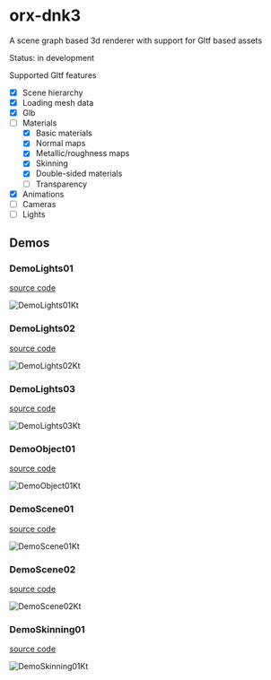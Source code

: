 # orx-dnk3

A scene graph based 3d renderer with support for Gltf based assets

Status: in development

Supported Gltf features
- [x] Scene hierarchy
- [x] Loading mesh data
- [x] Glb
- [ ] Materials
  - [x] Basic materials
  - [x] Normal maps
  - [x] Metallic/roughness maps
  - [x] Skinning
  - [x] Double-sided materials
  - [ ] Transparency
- [x] Animations 
- [ ] Cameras
- [ ] Lights
<!-- __demos__ -->
## Demos
### DemoLights01
[source code](src/demo/kotlin/DemoLights01.kt)

![DemoLights01Kt](https://raw.githubusercontent.com/openrndr/orx/media/orx-dnk3/images/DemoLights01Kt.png)

### DemoLights02
[source code](src/demo/kotlin/DemoLights02.kt)

![DemoLights02Kt](https://raw.githubusercontent.com/openrndr/orx/media/orx-dnk3/images/DemoLights02Kt.png)

### DemoLights03
[source code](src/demo/kotlin/DemoLights03.kt)

![DemoLights03Kt](https://raw.githubusercontent.com/openrndr/orx/media/orx-dnk3/images/DemoLights03Kt.png)

### DemoObject01
[source code](src/demo/kotlin/DemoObject01.kt)

![DemoObject01Kt](https://raw.githubusercontent.com/openrndr/orx/media/orx-dnk3/images/DemoObject01Kt.png)

### DemoScene01
[source code](src/demo/kotlin/DemoScene01.kt)

![DemoScene01Kt](https://raw.githubusercontent.com/openrndr/orx/media/orx-dnk3/images/DemoScene01Kt.png)

### DemoScene02
[source code](src/demo/kotlin/DemoScene02.kt)

![DemoScene02Kt](https://raw.githubusercontent.com/openrndr/orx/media/orx-dnk3/images/DemoScene02Kt.png)

### DemoSkinning01
[source code](src/demo/kotlin/DemoSkinning01.kt)

![DemoSkinning01Kt](https://raw.githubusercontent.com/openrndr/orx/media/orx-dnk3/images/DemoSkinning01Kt.png)
